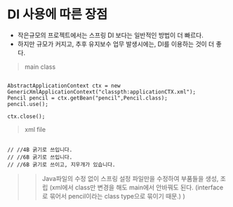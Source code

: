 # DI 사용에 따른 장점

- 작은규모의 프로젝트에서는 스프링 DI 보다는 일반적인 방법이 더 빠르다.
- 하지만 규모가 커지고, 추후 유지보수 업무 발생시에는, DI를 이용하는 것이 더 좋다.

>main class
<pre><code>
AbstractApplicationContext ctx = new GenericXmlApplicationContext("classpth:applicationCTX.xml");
Pencil pencil = ctx.getBean("pencil",Pencil.class);
pencil.use();

ctx.close();
</code></pre>

>xml file
<pre><code>
//<bean id="pencil" class="Pencil4B"> //4B 굵기로 쓰입니다.
//<bean id="pencil" class="Pencil6B"> //6B 굵기로 쓰입니다.
//<bean id="pencil" class="Pencil6BWithEraser"> //6B 굵기로 쓰이고, 지우개가 있습니다.
</code></pre>


>> Java파일의 수정 없이 스프링 설정 파일만을 수정하여 부품들을 생성, 조립 (xml에서 class만 변경을 해도 main에서 안바꿔도 된다. (interface로 묶어서 pencil이라는 class type으로 묶이기 때문.) )


